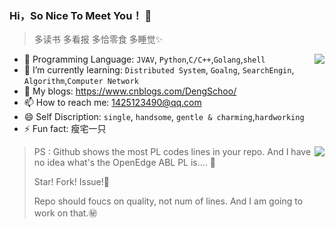 ### Hi，So Nice To Meet You！ 👋

> 多读书 多看报 多恰零食 多睡觉✨

<img align="right" src="https://github-readme-stats.vercel.app/api?username=DengSchoo&show_icons=true&theme=tokyonight">

- 🔭 Programming Language: `JVAV`, `Python`,`C/C++`,`Golang`,`shell`
- 🌱 I’m currently learning: `Distributed System`, `Goalng`, `SearchEngin`, `Algorithm`,`Computer Network`
- :notebook: My blogs: https://www.cnblogs.com/DengSchoo/
- 📫 How to reach me: 1425123490@qq.com
- 😄 Self Discription:  `single`, `handsome`, `gentle & charming`,`hardworking`
- ⚡ Fun fact: 瘦宅一只 



<img align="right" src="https://github-readme-stats.vercel.app/api/top-langs/?username=DengSchoo&layout=compact">

> PS : Github shows the most PL codes lines in your repo. And I have no idea what's the OpenEdge ABL PL is.... :pig2:
>
> Star! Fork! Issue!:anger:
>
> Repo should foucs on quality, not num of lines. And I am going to work on that.:secret:

